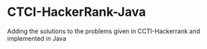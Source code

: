 # CTCI-HackerRank-Java

Adding the solutions to the problems given in CCTI-Hackerrank and implemented in Java
